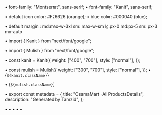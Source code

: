 • font-family: "Montserrat", sans-serif;
• font-family: "Kanit", sans-serif;

• defalut icon color: #F26626  (orange);
•  blue color: #000040 (blue);

• default margin : md:max-w-3xl sm: max-w-sm lg:px-0 md:px-5 sm: px-3 mx-auto 

• import { Kanit } from "next/font/google";

• import { Mulish } from "next/font/google";

• const kanit = Kanit({
  weight: ["400", "700"],
  style: ["normal"],
});

• const mulish = Mulish({
  weight: ["300", "700"],
  style: ["normal"],
});
•    {` ${kanit.className} `}

•   {` ${mulish.className} `}

•   export const metadata = {
    title: "OsamaMart -All ProductsDetails",
    description: "Generated by Tamzid",
  };

• 
• 
• 
• 
• 